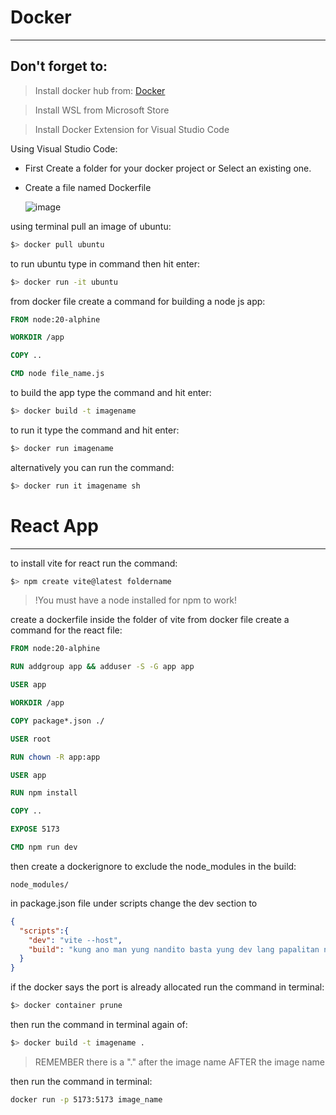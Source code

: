 # Docker 
---
## Don't forget to:
> Install docker hub from: [Docker](https://www.docker.com/products/docker-hub/)

> Install WSL from Microsoft Store

> Install Docker Extension for Visual Studio Code


Using Visual Studio Code:
* First Create a folder for your docker project or Select an existing one.
* Create a file named Dockerfile

  ![image](https://github.com/Yajmee/cloud-computing-reviewer/assets/99458710/87863d80-3fe6-46d2-9d0e-d413273777bd)

using terminal pull an image of ubuntu:

```bash
$> docker pull ubuntu
```

to run ubuntu type in command then hit enter:
```bash
$> docker run -it ubuntu
```

from docker file create a command for building a node js app:
```dockerfile
FROM node:20-alphine

WORKDIR /app

COPY ..

CMD node file_name.js
```

to build the app type the command and hit enter:
```bash
$> docker build -t imagename
```


to run it type the command and hit enter:
```bash
$> docker run imagename
```

alternatively you can run the command:
```bash
$> docker run it imagename sh
```

# React App
---

to install vite for react run the command:
```bash
$> npm create vite@latest foldername
```
> !You must have a node installed for npm to work!

create a dockerfile inside the folder of vite
from docker file create a command for the react file:
```dockerfile
FROM node:20-alphine

RUN addgroup app && adduser -S -G app app

USER app

WORKDIR /app

COPY package*.json ./

USER root

RUN chown -R app:app

USER app

RUN npm install

COPY ..

EXPOSE 5173

CMD npm run dev
```


then create a dockerignore to exclude the node_modules in the build:
```.dockerignore
node_modules/
```

in package.json file under scripts change the dev section to
```json
{
  "scripts":{
    "dev": "vite --host",
    "build": "kung ano man yung nandito basta yung dev lang papalitan niyo"
  }
}
```

if the docker says the port is already allocated run the command in terminal:
```bash
$> docker container prune
```

then run the command in terminal again of:
```bash
$> docker build -t imagename .
```

> REMEMBER there is a "." after the image name AFTER the image name

then run the command in terminal:

```bash
docker run -p 5173:5173 image_name
```
